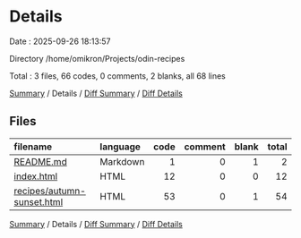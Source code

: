 # Details

Date : 2025-09-26 18:13:57

Directory /home/omikron/Projects/odin-recipes

Total : 3 files,  66 codes, 0 comments, 2 blanks, all 68 lines

[Summary](results.md) / Details / [Diff Summary](diff.md) / [Diff Details](diff-details.md)

## Files
| filename | language | code | comment | blank | total |
| :--- | :--- | ---: | ---: | ---: | ---: |
| [README.md](/README.md) | Markdown | 1 | 0 | 1 | 2 |
| [index.html](/index.html) | HTML | 12 | 0 | 0 | 12 |
| [recipes/autumn-sunset.html](/recipes/autumn-sunset.html) | HTML | 53 | 0 | 1 | 54 |

[Summary](results.md) / Details / [Diff Summary](diff.md) / [Diff Details](diff-details.md)